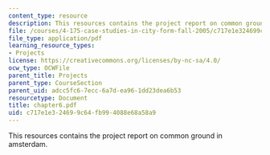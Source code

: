 ```yaml
---
content_type: resource
description: This resources contains the project report on common ground in amsterdam.
file: /courses/4-175-case-studies-in-city-form-fall-2005/c717e1e324699c64fb994088e68a58a9_chapter6.pdf
file_type: application/pdf
learning_resource_types:
- Projects
license: https://creativecommons.org/licenses/by-nc-sa/4.0/
ocw_type: OCWFile
parent_title: Projects
parent_type: CourseSection
parent_uid: adcc5fc6-7ecc-6a7d-ea96-1dd23dea6b53
resourcetype: Document
title: chapter6.pdf
uid: c717e1e3-2469-9c64-fb99-4088e68a58a9
---
```

This resources contains the project report on common ground in amsterdam.